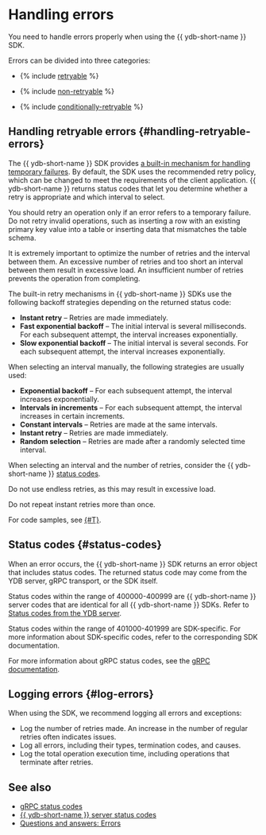 # Handling errors

You need to handle errors properly when using the {{ ydb-short-name }} SDK.

Errors can be divided into three categories:

* {% include [retryable](./_includes/tooltips/retryable.md) %}

* {% include [non-retryable](./_includes/tooltips/nonretryable.md) %}

* {% include [conditionally-retryable](./_includes/tooltips/condretryable.md) %}


## Handling retryable errors {#handling-retryable-errors}

The {{ ydb-short-name }} SDK provides [a built-in mechanism for handling temporary failures](../../recipes/ydb-sdk/retry.md). By default, the SDK uses the recommended retry policy, which can be changed to meet the requirements of the client application. {{ ydb-short-name }} returns status codes that let you determine whether a retry is appropriate and which interval to select.

You should retry an operation only if an error refers to a temporary failure. Do not retry invalid operations, such as inserting a row with an existing primary key value into a table or inserting data that mismatches the table schema.

It is extremely important to optimize the number of retries and the interval between them. An excessive number of retries and too short an interval between them result in excessive load. An insufficient number of retries prevents the operation from completing.

The built-in retry mechanisms in {{ ydb-short-name }} SDKs use the following backoff strategies depending on the returned status code:

* **Instant retry** – Retries are made immediately.
* **Fast exponential backoff** – The initial interval is several milliseconds. For each subsequent attempt, the interval increases exponentially.
* **Slow exponential backoff** – The initial interval is several seconds. For each subsequent attempt, the interval increases exponentially.

When selecting an interval manually, the following strategies are usually used:

* **Exponential backoff** – For each subsequent attempt, the interval increases exponentially.
* **Intervals in increments** – For each subsequent attempt, the interval increases in certain increments.
* **Constant intervals** – Retries are made at the same intervals.
* **Instant retry** – Retries are made immediately.
* **Random selection** – Retries are made after a randomly selected time interval.

When selecting an interval and the number of retries, consider the {{ ydb-short-name }} [status codes](#status-codes).

Do not use endless retries, as this may result in excessive load.

Do not repeat instant retries more than once.

For code samples, see [{#T}](../../recipes/ydb-sdk/retry.md).

## Status codes {#status-codes}

When an error occurs, the {{ ydb-short-name }} SDK returns an error object that includes status codes. The returned status code may come from the YDB server, gRPC transport, or the SDK itself.

Status codes within the range of 400000-400999 are {{ ydb-short-name }}  server codes that are identical for all {{ ydb-short-name }}  SDKs. Refer to [Status codes from the YDB server](./ydb-status-codes.md).

Status codes within the range of 401000-401999 are SDK-specific. For more information about SDK-specific codes, refer to the corresponding SDK documentation.

For more information about gRPC status codes, see the [gRPC documentation](https://grpc.io/docs/guides/status-codes/).

## Logging errors {#log-errors}

When using the SDK, we recommend logging all errors and exceptions:

* Log the number of retries made. An increase in the number of regular retries often indicates issues.
* Log all errors, including their types, termination codes, and causes.
* Log the total operation execution time, including operations that terminate after retries.

## See also

- [gRPC status codes](./grpc-status-codes.md)
- [{{ ydb-short-name }} server status codes](./ydb-status-codes.md)
- [Questions and answers: Errors](../../faq/errors.md)

